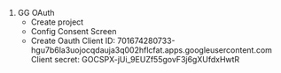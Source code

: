 1. GG OAuth
   - Create project
   - Config Consent Screen
   - Create Oauth
     Client ID: 701674280733-hgu7b6la3uojocqdauja3q002hflcfat.apps.googleusercontent.com
     Client secret: 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
